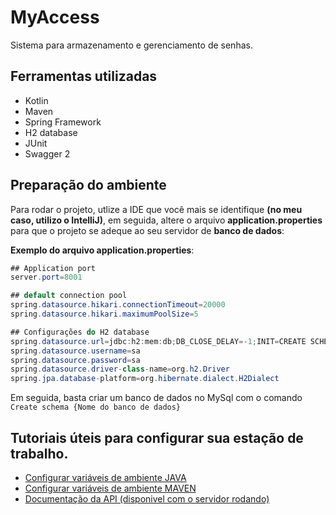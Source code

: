 # MyAccess

<p>Sistema para armazenamento e gerenciamento de senhas.</p>

## Ferramentas utilizadas

- Kotlin
- Maven
- Spring Framework
- H2 database
- JUnit
- Swagger 2

## Preparação do ambiente
Para rodar o projeto, utlize a IDE que você mais se identifique **(no meu caso, utilizo o IntelliJ)**, em seguida, altere o arquivo **application.properties** para que o projeto se adeque ao seu servidor de **banco de dados**:

**Exemplo do arquivo application.properties**:

````java
## Application port
server.port=8001

## default connection pool
spring.datasource.hikari.connectionTimeout=20000
spring.datasource.hikari.maximumPoolSize=5

## Configurações do H2 database
spring.datasource.url=jdbc:h2:mem:db;DB_CLOSE_DELAY=-1;INIT=CREATE SCHEMA IF NOT EXISTS myaccess
spring.datasource.username=sa
spring.datasource.password=sa
spring.datasource.driver-class-name=org.h2.Driver
spring.jpa.database-platform=org.hibernate.dialect.H2Dialect
````

Em seguida, basta criar um banco de dados no MySql com o comando `Create schema {Nome do banco de dados}`

## Tutoriais úteis para configurar sua estação de trabalho.

- [Configurar variáveis de ambiente JAVA](https://mauriciogeneroso.medium.com/configurando-java-4-como-configurar-as-vari%C3%A1veis-java-home-path-e-classpath-no-windows-46040950638f)
- [Configurar variáveis de ambiente MAVEN](https://pt.stackoverflow.com/questions/259927/como-configurar-vari%C3%A1veis-de-ambiente-maven-java)
- [Documentação da API (disponivel com o servidor rodando)](http://localhost:8001/myaccess/v1/swagger-ui.html#)
